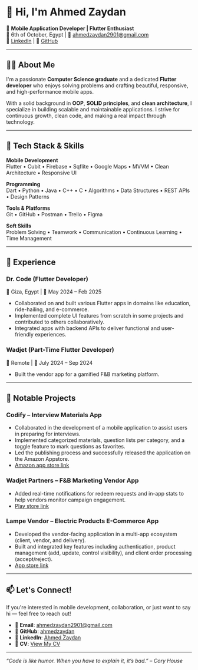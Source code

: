 # 👋 Hi, I'm Ahmed Zaydan

🎯 **Mobile Application Developer | Flutter Enthusiast**  
📍 6th of October, Egypt | 📧 ahmedzaydan2901@gmail.com  
🔗 [LinkedIn](https://linkedin.com/in/ahmed-zaydan) | 🐙 [GitHub](https://github.com/ahmedzaydan)

---

## 👨‍💻 About Me

I'm a passionate **Computer Science graduate** and a dedicated **Flutter developer** who enjoys solving problems and crafting beautiful, responsive, and high-performance mobile apps.

With a solid background in **OOP**, **SOLID principles**, and **clean architecture**, I specialize in building scalable and maintainable applications. I strive for continuous growth, clean code, and making a real impact through technology.

---

## 🧰 Tech Stack & Skills

**Mobile Development**  
Flutter • Cubit • Firebase • Sqflite • Google Maps • MVVM • Clean Architecture • Responsive UI

**Programming**  
Dart • Python • Java • C++ • C • Algorithms • Data Structures • REST APIs • Design Patterns

**Tools & Platforms**  
Git • GitHub • Postman • Trello • Figma

**Soft Skills**  
Problem Solving • Teamwork • Communication • Continuous Learning • Time Management

---

## 🚀 Experience

### Dr. Code (Flutter Developer)  
📍 Giza, Egypt | 📅 May 2024 – Feb 2025  
- Collaborated on and built various Flutter apps in domains like education, ride-hailing, and e-commerce.  
- Implemented complete UI features from scratch in some projects and contributed to others collaboratively.  
- Integrated apps with backend APIs to deliver functional and user-friendly experiences.

### Wadjet (Part-Time Flutter Developer)  
📍 Remote | 📅 July 2024 – Sep 2024  
- Built the vendor app for a gamified F&B marketing platform.

---

## 📱 Notable Projects

### Codify – Interview Materials App  
- Collaborated in the development of a mobile application to assist users in preparing for interviews.  
- Implemented categorized materials, question lists per category, and a toggle feature to mark questions as favorites.  
- Led the publishing process and successfully released the application on the Amazon Appstore.
- [Amazon app store link](https://www.amazon.com/dp/B0DXC2FKL1/ref=apps_sf_sta)

### Wadjet Partners – F&B Marketing Vendor App  
- Added real-time notifications for redeem requests and in-app stats to help vendors monitor campaign engagement.
- [Play store link](https://play.google.com/store/apps/details?id=com.goodgame.wadjetpartners)

### Lampe Vendor – Electric Products E-Commerce App  
- Developed the vendor-facing application in a multi-app ecosystem (client, vendor, and delivery).  
- Built and integrated key features including authentication, product management (add, update, control visibility), and client order processing (accept/reject).  
- [App store link](https://apps.apple.com/us/app/lampe-vendor/id6738889129)
---

## 📫 Let's Connect!

If you're interested in mobile development, collaboration, or just want to say hi — feel free to reach out!

- 📧 **Email**: ahmedzaydan2901@gmail.com  
- 🐙 **GitHub**: [ahmedzaydan](https://github.com/ahmedzaydan)  
- 🔗 **LinkedIn**: [Ahmed Zaydan](https://linkedin.com/in/ahmed-zaydan)
- 📄 **CV**: [View My CV](https://drive.google.com/file/d/1-XjhlQM47y47quj_XLnT2iudqpb5uJSF/view?usp=drive_link)
---

*“Code is like humor. When you have to explain it, it’s bad.” – Cory House*

